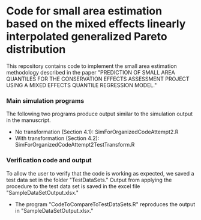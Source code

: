 # Code for small area estimation based on the mixed effects linearly interpolated generalized Pareto distribution
This repository contains code to implement the small area estimation methodology described in the paper "PREDICTION OF SMALL AREA QUANTILES FOR THE CONSERVATION EFFECTS ASSESSMENT PROJECT USING A MIXED EFFECTS QUANTILE REGRESSION MODEL."
### Main simulation programs
The following two programs produce output similar to the simulation output in the manuscript.
* No transformation (Section 4.1): SimForOrganizedCodeAttempt2.R
* With transformation (Section 4.2): SimForOrganizedCodeAttempt2TestTransform.R
### Verification code and output
To allow the user to verify that the code is working as expected, we saved a test data set in the folder "TestDataSets." Output from applying the procedure to the test data set is saved in the excel file "SampleDataSetOutput.xlsx."
* The program "CodeToCompareToTestDataSets.R" reproduces the output in "SampleDataSetOutput.xlsx."
